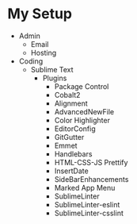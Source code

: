 # My Setup

* Admin
  * Email
  * Hosting
* Coding
  * Sublime Text
    * Plugins
      * Package Control
      * Cobalt2
      * Alignment
      * AdvancedNewFile
      * Color Highlighter
      * EditorConfig
      * GitGutter
      * Emmet
      * Handlebars
      * HTML-CSS-JS Prettify
      * InsertDate
      * SideBarEnhancements
      * Marked App Menu
      * SublimeLinter
      * SublimeLinter-eslint
      * SublimeLinter-csslint
